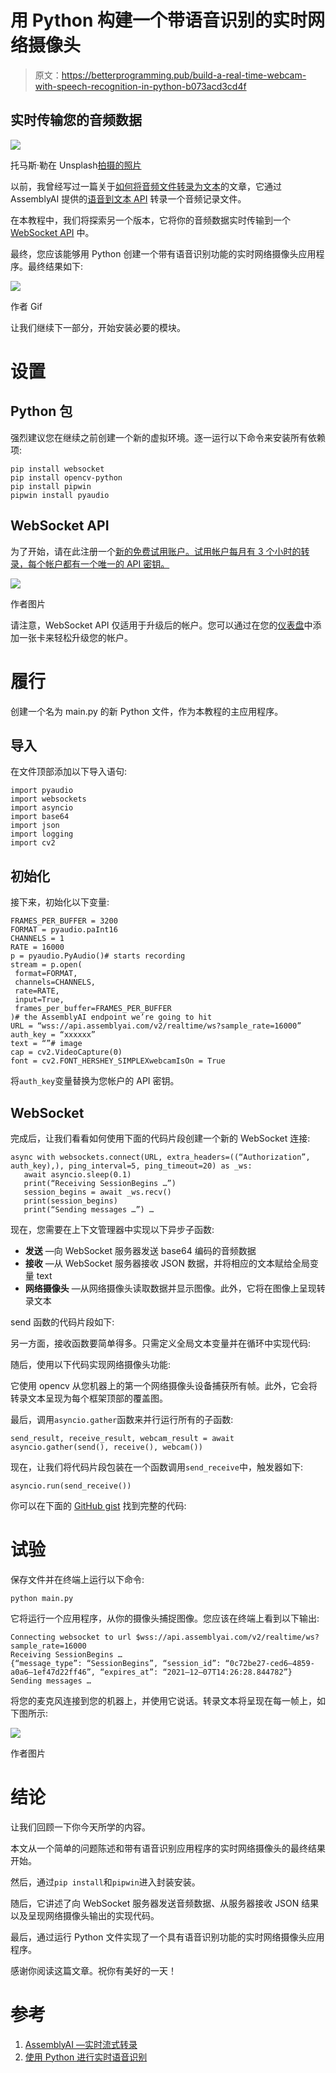 # 用 Python 构建一个带语音识别的实时网络摄像头

> 原文：<https://betterprogramming.pub/build-a-real-time-webcam-with-speech-recognition-in-python-b073acd3cd4f>

## 实时传输您的音频数据

![](img/6f3ab9032d0cdbc8d530b13129ad28a1.png)

托马斯·勒在 Unsplash[拍摄的照片](https://unsplash.com/s/photos/voice?utm_source=unsplash&utm_medium=referral&utm_content=creditCopyText)

以前，我曾经写过一篇关于[如何将音频文件转录为文本](https://levelup.gitconnected.com/how-to-transcribe-audio-files-to-text-1ed7cf6d8c08)的文章，它通过 AssemblyAI 提供的[语音到文本 API](https://app.assemblyai.com/) 转录一个音频记录文件。

在本教程中，我们将探索另一个版本，它将你的音频数据实时传输到一个 [WebSocket API](https://docs.assemblyai.com/overview/real-time-transcription) 中。

最终，您应该能够用 Python 创建一个带有语音识别功能的实时网络摄像头应用程序。最终结果如下:

![](img/aa89e4c83e4d704e991f3a6f63fd9de1.png)

作者 Gif

让我们继续下一部分，开始安装必要的模块。

# 设置

## Python 包

强烈建议您在继续之前创建一个新的虚拟环境。逐一运行以下命令来安装所有依赖项:

```
pip install websocket
pip install opencv-python
pip install pipwin
pipwin install pyaudio
```

## WebSocket API

为了开始，请在此注册一个[新的免费试用账户。试用帐户每月有 3 个小时的转录，每个帐户都有一个唯一的 API 密钥。](https://app.assemblyai.com/signup)

![](img/e297c8d6c2d179739f8fea8800cad5f2.png)

作者图片

请注意，WebSocket API 仅适用于升级后的帐户。您可以通过在您的[仪表盘](https://app.assemblyai.com/)中添加一张卡来轻松升级您的帐户。

# 履行

创建一个名为 main.py 的新 Python 文件，作为本教程的主应用程序。

## 导入

在文件顶部添加以下导入语句:

```
import pyaudio
import websockets
import asyncio
import base64
import json
import logging
import cv2
```

## 初始化

接下来，初始化以下变量:

```
FRAMES_PER_BUFFER = 3200
FORMAT = pyaudio.paInt16
CHANNELS = 1
RATE = 16000
p = pyaudio.PyAudio()# starts recording
stream = p.open(
 format=FORMAT,
 channels=CHANNELS,
 rate=RATE,
 input=True,
 frames_per_buffer=FRAMES_PER_BUFFER
)# the AssemblyAI endpoint we’re going to hit
URL = “wss://api.assemblyai.com/v2/realtime/ws?sample_rate=16000”
auth_key = “xxxxxx”
text = “”# image
cap = cv2.VideoCapture(0)
font = cv2.FONT_HERSHEY_SIMPLEXwebcamIsOn = True
```

将`auth_key`变量替换为您帐户的 API 密钥。

## WebSocket

完成后，让我们看看如何使用下面的代码片段创建一个新的 WebSocket 连接:

```
async with websockets.connect(URL, extra_headers=((“Authorization”, auth_key),), ping_interval=5, ping_timeout=20) as _ws:
   await asyncio.sleep(0.1)
   print(“Receiving SessionBegins …”)
   session_begins = await _ws.recv()
   print(session_begins)
   print(“Sending messages …”) …
```

现在，您需要在上下文管理器中实现以下异步子函数:

*   **发送** —向 WebSocket 服务器发送 base64 编码的音频数据
*   **接收** —从 WebSocket 服务器接收 JSON 数据，并将相应的文本赋给全局变量 text
*   **网络摄像头** —从网络摄像头读取数据并显示图像。此外，它将在图像上呈现转录文本

send 函数的代码片段如下:

另一方面，接收函数要简单得多。只需定义全局文本变量并在循环中实现代码:

随后，使用以下代码实现网络摄像头功能:

它使用 opencv 从您机器上的第一个网络摄像头设备捕获所有帧。此外，它会将转录文本呈现为每个框架顶部的覆盖图。

最后，调用`asyncio.gather`函数来并行运行所有的子函数:

```
send_result, receive_result, webcam_result = await asyncio.gather(send(), receive(), webcam())
```

现在，让我们将代码片段包装在一个函数调用`send_receive`中，触发器如下:

```
asyncio.run(send_receive())
```

你可以在下面的 [GitHub gist](https://gist.github.com/wfng92/8ba1aae0df5abc0d6b0061d68d341fcb) 找到完整的代码:

# 试验

保存文件并在终端上运行以下命令:

```
python main.py
```

它将运行一个应用程序，从你的摄像头捕捉图像。您应该在终端上看到以下输出:

```
Connecting websocket to url $wss://api.assemblyai.com/v2/realtime/ws?sample_rate=16000
Receiving SessionBegins …
{“message_type”: “SessionBegins”, “session_id”: “0c72be27-ced6–4859-a0a6–1ef47d22ff46”, “expires_at”: “2021–12–07T14:26:28.844782”}
Sending messages …
```

将您的麦克风连接到您的机器上，并使用它说话。转录文本将呈现在每一帧上，如下图所示:

![](img/b7725dc42f654bd0179994960d719a33.png)

作者图片

# 结论

让我们回顾一下你今天所学的内容。

本文从一个简单的问题陈述和带有语音识别应用程序的实时网络摄像头的最终结果开始。

然后，通过`pip install`和`pipwin`进入封装安装。

随后，它讲述了向 WebSocket 服务器发送音频数据、从服务器接收 JSON 结果以及呈现网络摄像头输出的实现代码。

最后，通过运行 Python 文件实现了一个具有语音识别功能的实时网络摄像头应用程序。

感谢你阅读这篇文章。祝你有美好的一天！

# 参考

1.  [AssemblyAI —实时流式转录](https://docs.assemblyai.com/overview/real-time-transcription)
2.  [使用 Python 进行实时语音识别](https://www.assemblyai.com/blog/real-time-speech-recognition-with-python/)